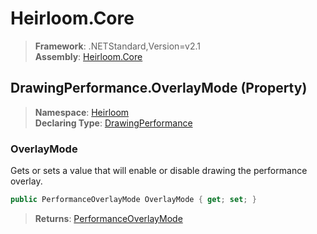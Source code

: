 # Heirloom.Core

> **Framework**: .NETStandard,Version=v2.1  
> **Assembly**: [Heirloom.Core][0]

## DrawingPerformance.OverlayMode (Property)

> **Namespace**: [Heirloom][0]  
> **Declaring Type**: [DrawingPerformance][1]

### OverlayMode

Gets or sets a value that will enable or disable drawing the performance overlay.

```cs
public PerformanceOverlayMode OverlayMode { get; set; }
```

> **Returns**: [PerformanceOverlayMode][2]

[0]: ../../../Heirloom.Core.md
[1]: ../DrawingPerformance.md
[2]: ../PerformanceOverlayMode.md
